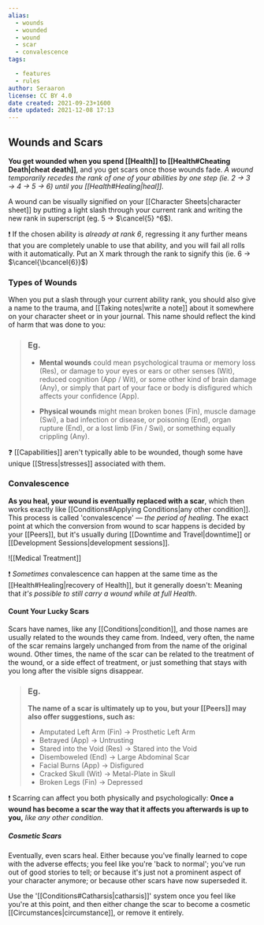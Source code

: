 ```yaml
---
alias:
  - wounds
  - wounded
  - wound
  - scar
  - convalescence
tags:

  - features
  - rules
author: Seraaron
license: CC BY 4.0
date created: 2021-09-23+1600
date updated: 2021-12-08 17:13
---
```


## Wounds and Scars

**You get wounded when you spend [[Health]] to [[Health#Cheating Death|cheat death]]**, and you get scars once those wounds fade. _A wound temporarily recedes the rank of one of your abilities by one step (ie. 2 → 3 → 4 → 5 → 6) until you [[Health#Healing|heal]]._

A wound can be visually signified on your [[Character Sheets|character sheet]] by putting a light slash through your current rank and writing the new rank in superscript (eg. $5$ → $\cancel{5} ^6$).

❗ If the chosen ability is _already at rank 6_, regressing it any further means that you are completely unable to use that ability, and you will fail all rolls with it automatically. Put an X mark through the rank to signify this (ie. $6$ → $\cancel{\bcancel{6}}$)

### Types of Wounds

When you put a slash through your current ability rank, you should also give a name to the trauma, and [[Taking notes|write a note]] about it somewhere on your character sheet or in your journal. This name should reflect the kind of harm that was done to you:

> ### Eg.
>
> - **Mental wounds** could mean psychological trauma or memory loss (Res), or damage to your eyes or ears or other senses (Wit), reduced cognition (App / Wit), or some other kind of brain damage (Any), or simply that part of your face or body is disfigured which affects your confidence (App).
>
> - **Physical wounds** might mean broken bones (Fin), muscle damage (Swi), a bad infection or disease, or poisoning (End), organ rupture (End), or a lost limb (Fin / Swi), or something equally crippling (Any).

❓ [[Capabilities]] aren't typically able to be wounded, though some have unique [[Stress|stresses]] associated with them.

### Convalescence

**As you heal, your wound is eventually replaced with a scar**, which then works exactly like [[Conditions#Applying Conditions|any other condition]]. This process is called 'convalescence' — _the period of healing_. The exact point at which the conversion from wound to scar happens is decided by your [[Peers]], but it's usually during [[Downtime and Travel|downtime]] or [[Development Sessions|development sessions]].

![[Medical Treatment]]

❗ _Sometimes_ convalescence can happen at the same time as the [[Health#Healing|recovery of Health]], but it generally doesn't: Meaning that _it's possible to still carry a wound while at full Health_.

#### Count Your Lucky Scars

Scars have names, like any [[Conditions|condition]], and those names are usually related to the wounds they came from. Indeed, very often, the name of the scar remains largely unchanged from from the name of the original wound. Other times, the name of the scar can be related to the treatment of the wound, or a side effect of treatment, or just something that stays with you long after the visible signs disappear.

> ### Eg.
>
> **The name of a scar is ultimately up to you, but your [[Peers]] may also offer suggestions, such as:**
>
> - Amputated Left Arm (Fin) → Prosthetic Left Arm
> - Betrayed (App) → Untrusting
> - Stared into the Void (Res) → Stared into the Void
> - Disemboweled (End) → Large Abdominal Scar
> - Facial Burns (App) → Disfigured
> - Cracked Skull (Wit) → Metal-Plate in Skull
> - Broken Legs (Fin) → Depressed

❗ Scarring can affect you both physically and psychologically: **Once a wound has become a scar the way that it affects you afterwards is up to you,** _like any other condition_.

##### Cosmetic Scars

Eventually, even scars heal. Either because you've finally learned to cope with the adverse effects; you feel like you're 'back to normal'; you've run out of good stories to tell; or because it's just not a prominent aspect of your character anymore; or because other scars have now superseded it.

Use the '[[Conditions#Catharsis|catharsis]]' system once you feel like you're at this point, and then either change the scar to become a cosmetic [[Circumstances|circumstance]], or remove it entirely.
